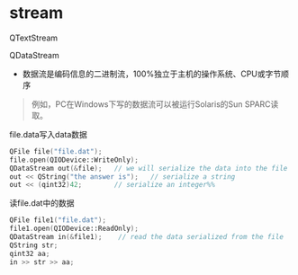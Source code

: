 # stream

QTextStream



QDataStream

- 数据流是编码信息的二进制流，100%独立于主机的操作系统、CPU或字节顺序

> 例如，PC在Windows下写的数据流可以被运行Solaris的Sun SPARC读取。

file.data写入data数据

```c++
QFile file("file.dat");
file.open(QIODevice::WriteOnly);
QDataStream out(&file);   // we will serialize the data into the file
out << QString("the answer is");   // serialize a string
out << (qint32)42;        // serialize an integer%%
```

读file.dat中的数据

```c++
QFile file1("file.dat");
file1.open(QIODevice::ReadOnly);
QDataStream in(&file1);    // read the data serialized from the file
QString str;
qint32 aa;
in >> str >> aa;
```

